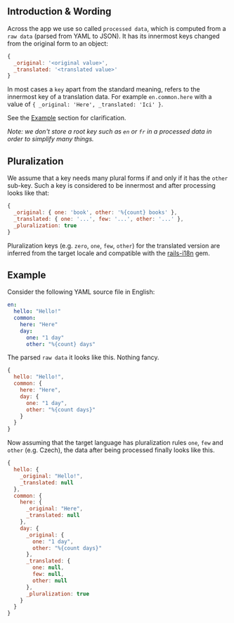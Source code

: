 ## Introduction & Wording

Across the app we use so called `processed data`, which is computed from a `raw data` (parsed from YAML to JSON).
It has its innermost keys changed from the original form to an object:

```javascript
{
  _original: '<original value>',
  _translated: '<translated value>'
}
```

In most cases a `key` apart from the standard meaning, refers to the innermost key of a translation data.
For example `en.common.here` with a value of `{ _original: 'Here', _translated: 'Ici' }`.

See the [Example](#example) section for clarification.

*Note: we don't store a root key such as `en` or `fr` in a processed data in order to simplify many things.*

## Pluralization

We assume that a key needs many plural forms if and only if it has the `other` sub-key.
Such a key is considered to be innermost and after processing looks like that:

```javascript
{
  _original: { one: 'book', other: '%{count} books' },
  _translated: { one: '...', few: '...', other: '...' },
  _pluralization: true
}
```

Pluralization keys (e.g. `zero`, `one`, `few`, `other`) for the translated version are inferred from the target locale and compatible with the [rails-i18n](https://github.com/svenfuchs/rails-i18n) gem.

## Example

Consider the following YAML source file in English:

```yaml
en:
  hello: "Hello!"
  common:
    here: "Here"
    day:
      one: "1 day"
      other: "%{count} days"
```

The parsed `raw data` it looks like this. Nothing fancy.

```javascript
{
  hello: "Hello!",
  common: {
    here: "Here",
    day: {
      one: "1 day",
      other: "%{count days}"
    }
  }
}
```

Now assuming that the target language has pluralization rules `one`, `few` and `other` (e.g. Czech), the data after being processed finally looks like this.

```javascript
{
  hello: {
    _original: "Hello!",
    _translated: null
  },
  common: {
    here: {
      _original: "Here",
      _translated: null
    },
    day: {
      _original: {
        one: "1 day",
        other: "%{count days}"
      },
      _translated: {
        one: null,
        few: null,
        other: null
      },
      _pluralization: true
    }
  }
}
```

